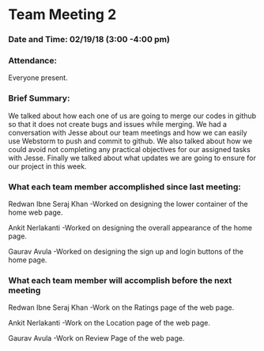 # Team Meeting 2

### Date and Time: 02/19/18 (3:00 -4:00 pm)


### Attendance: 
Everyone present.

### Brief Summary:
We talked about how each one of us are going to merge our codes in github so that it does not create bugs and issues while merging. 
We had a conversation with Jesse about our team meetings and how we can easily use Webstorm to push and commit to github. We also talked
about how we could avoid not completing any practical objectives for our assigned tasks with Jesse. Finally we talked about what updates we are
going to ensure for our project in this week.

### What each team member accomplished since last meeting:

Redwan Ibne Seraj Khan
-Worked on designing the lower container of the home web page.

Ankit Nerlakanti
-Worked on designing the overall appearance of the home page.

Gaurav Avula
-Worked on designing the sign up and login buttons of the home page.

### What each team member will accomplish before the next meeting

Redwan Ibne Seraj Khan
-Work on the Ratings page of the web page.

Ankit Nerlakanti
-Work on the Location page of the web page.

Gaurav Avula
-Work on Review Page of the web page.
